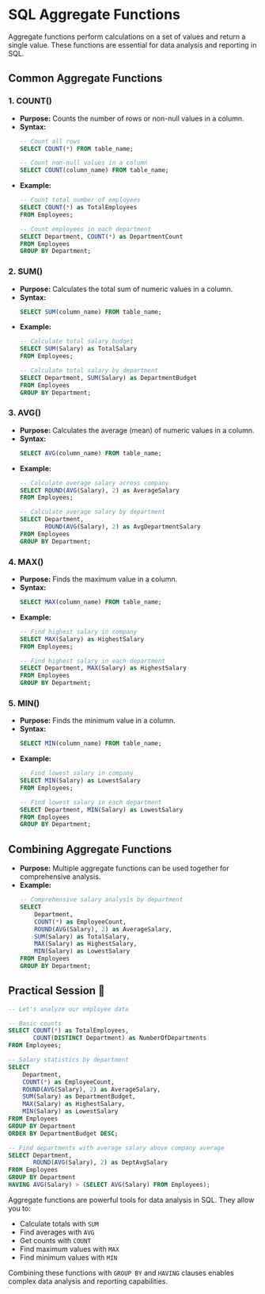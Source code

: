 # SQL Aggregate Functions

Aggregate functions perform calculations on a set of values and return a single value. These functions are essential for data analysis and reporting in SQL.

## Common Aggregate Functions

### 1. COUNT()

* **Purpose:** Counts the number of rows or non-null values in a column.
* **Syntax:**
    ```sql
    -- Count all rows
    SELECT COUNT(*) FROM table_name;
    
    -- Count non-null values in a column
    SELECT COUNT(column_name) FROM table_name;
    ```
* **Example:**
    ```sql
    -- Count total number of employees
    SELECT COUNT(*) as TotalEmployees
    FROM Employees;

    -- Count employees in each department
    SELECT Department, COUNT(*) as DepartmentCount
    FROM Employees
    GROUP BY Department;
    ```

### 2. SUM()

* **Purpose:** Calculates the total sum of numeric values in a column.
* **Syntax:**
    ```sql
    SELECT SUM(column_name) FROM table_name;
    ```
* **Example:**
    ```sql
    -- Calculate total salary budget
    SELECT SUM(Salary) as TotalSalary
    FROM Employees;

    -- Calculate total salary by department
    SELECT Department, SUM(Salary) as DepartmentBudget
    FROM Employees
    GROUP BY Department;
    ```

### 3. AVG()

* **Purpose:** Calculates the average (mean) of numeric values in a column.
* **Syntax:**
    ```sql
    SELECT AVG(column_name) FROM table_name;
    ```
* **Example:**
    ```sql
    -- Calculate average salary across company
    SELECT ROUND(AVG(Salary), 2) as AverageSalary
    FROM Employees;

    -- Calculate average salary by department
    SELECT Department,
           ROUND(AVG(Salary), 2) as AvgDepartmentSalary
    FROM Employees
    GROUP BY Department;
    ```

### 4. MAX()

* **Purpose:** Finds the maximum value in a column.
* **Syntax:**
    ```sql
    SELECT MAX(column_name) FROM table_name;
    ```
* **Example:**
    ```sql
    -- Find highest salary in company
    SELECT MAX(Salary) as HighestSalary
    FROM Employees;

    -- Find highest salary in each department
    SELECT Department, MAX(Salary) as HighestSalary
    FROM Employees
    GROUP BY Department;
    ```

### 5. MIN()

* **Purpose:** Finds the minimum value in a column.
* **Syntax:**
    ```sql
    SELECT MIN(column_name) FROM table_name;
    ```
* **Example:**
    ```sql
    -- Find lowest salary in company
    SELECT MIN(Salary) as LowestSalary
    FROM Employees;

    -- Find lowest salary in each department
    SELECT Department, MIN(Salary) as LowestSalary
    FROM Employees
    GROUP BY Department;
    ```

## Combining Aggregate Functions

* **Purpose:** Multiple aggregate functions can be used together for comprehensive analysis.
* **Example:**
    ```sql
    -- Comprehensive salary analysis by department
    SELECT 
        Department,
        COUNT(*) as EmployeeCount,
        ROUND(AVG(Salary), 2) as AverageSalary,
        SUM(Salary) as TotalSalary,
        MAX(Salary) as HighestSalary,
        MIN(Salary) as LowestSalary
    FROM Employees
    GROUP BY Department;
    ```

## Practical Session 🔴

```sql
-- Let's analyze our employee data

-- Basic counts
SELECT COUNT(*) as TotalEmployees,
       COUNT(DISTINCT Department) as NumberOfDepartments
FROM Employees;

-- Salary statistics by department
SELECT 
    Department,
    COUNT(*) as EmployeeCount,
    ROUND(AVG(Salary), 2) as AverageSalary,
    SUM(Salary) as DepartmentBudget,
    MAX(Salary) as HighestSalary,
    MIN(Salary) as LowestSalary
FROM Employees
GROUP BY Department
ORDER BY DepartmentBudget DESC;

-- Find departments with average salary above company average
SELECT Department,
       ROUND(AVG(Salary), 2) as DeptAvgSalary
FROM Employees
GROUP BY Department
HAVING AVG(Salary) > (SELECT AVG(Salary) FROM Employees);
```

Aggregate functions are powerful tools for data analysis in SQL. They allow you to:
- Calculate totals with `SUM`
- Find averages with `AVG`
- Get counts with `COUNT`
- Find maximum values with `MAX`
- Find minimum values with `MIN`

Combining these functions with `GROUP BY` and `HAVING` clauses enables complex data analysis and reporting capabilities.